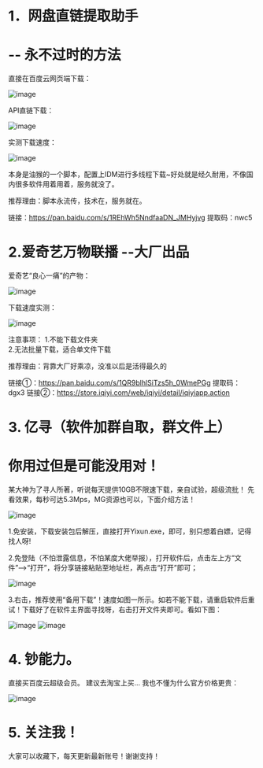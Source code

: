 
# 1．网盘直链提取助手
# -- 永不过时的方法 

直接在百度云网页端下载：

![image](https://github.com/VIP-Share/Baidu-XunleiVIP/blob/master/images/1.png)

API直链下载：

![image](https://github.com/VIP-Share/Baidu-XunleiVIP/blob/master/images/2.png)

实测下载速度：

![image](https://github.com/VIP-Share/Baidu-XunleiVIP/blob/master/images/3.png)

本身是油猴的一个脚本，配置上IDM进行多线程下载~好处就是经久耐用，不像国内很多软件用着用着，服务就没了。

推荐理由：脚本永流传，技术在，服务就在。

链接：https://pan.baidu.com/s/1REhWh5NndfaaDN_JMHyjvg 提取码：nwc5 

# 2.爱奇艺万物联播  --大厂出品

爱奇艺“良心一痛”的产物：

![image](https://github.com/VIP-Share/Baidu-XunleiVIP/blob/master/images/4.png)

下载速度实测：

![image](https://github.com/VIP-Share/Baidu-XunleiVIP/blob/master/images/5.png)

注意事项： 
1.不能下载文件夹  
2.无法批量下载，适合单文件下载

推荐理由：背靠大厂好乘凉，没准以后是活得最久的

链接①：https://pan.baidu.com/s/1QR9blhlSiTzs5h_0WmePGg 提取码：dgx3
链接②：https://store.iqiyi.com/web/iqiyi/detail/iqiyiapp.action

# 3. 亿寻（软件加群自取，群文件上）
# 你用过但是可能没用对！
某大神为了寻人所著，听说每天提供10GB不限速下载，亲自试验，超级流批！
先看效果，每秒可达5.3Mps，MG资源也可以，下面介绍方法！

![image](https://github.com/VIP-Share/Baidu-XunleiVIP/blob/master/images/7.png)

1.免安装，下载安装包后解压，直接打开Yixun.exe，即可，别只想着白嫖，记得找人呀! 

2.免登陆（不怕泄露信息，不怕某度大佬举报），打开软件后，点击左上方“文件”—>“打开”，将分享链接粘贴至地址栏，再点击“打开”即可；

![image](https://github.com/VIP-Share/Baidu-XunleiVIP/blob/master/images/8.png)

3.右击，推荐使用“备用下载”！速度如图一所示。如若不能下载，请重启软件后重试！下载好了在软件主界面寻找呀，右击打开文件夹即可。看如下图：

![image](https://github.com/VIP-Share/Baidu-XunleiVIP/blob/master/images/9.png)
![image](https://github.com/VIP-Share/Baidu-XunleiVIP/blob/master/images/10.png)

# 4. 钞能力。

直接买百度云超级会员。
建议去淘宝上买...
我也不懂为什么官方价格更贵：

![image](https://github.com/VIP-Share/Baidu-XunleiVIP/blob/master/images/6.png)

# 5. 关注我！

大家可以收藏下，每天更新最新账号！谢谢支持！

